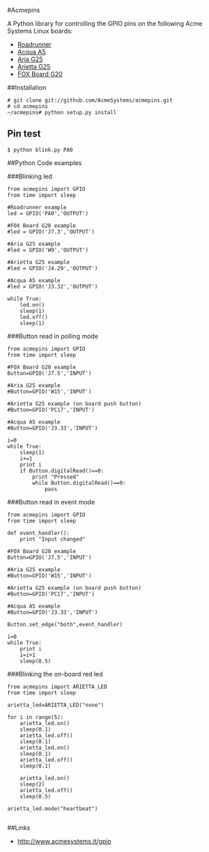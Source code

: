 #Acmepins

A Python library for controlling the GPIO pins on
the following Acme Systems Linux boards:

* [Roadrunner](http://www.acmesystems.it/roadrunner)
* [Acqua A5](http://www.acmesystems.it/acqua)
* [Aria G25](http://www.acmesystems.it/aria)
* [Arietta G25](http://www.acmesystems.it/arietta)
* [FOX Board G20](http://www.acmesystems.it/FOXG20) 

##Installation

```
# git clone git://github.com/AcmeSystems/acmepins.git
# cd acmepins
~/acmepins# python setup.py install
```

## Pin test

```
$ python blink.py PA0

```
		

##Python Code examples

###Blinking led

```
from acmepins import GPIO
from time import sleep

#Roadrunner example
led = GPIO('PA0','OUTPUT') 

#FOX Board G20 example
#led = GPIO('J7.3','OUTPUT') 

#Aria G25 example
#led = GPIO('W9','OUTPUT') 

#Arietta G25 example
#led = GPIO('J4.29','OUTPUT') 

#Acqua A5 example
#led = GPIO('J3.32','OUTPUT') 

while True:
    led.on()
    sleep(1)
    led.off()
    sleep(1)
```

###Button read in polling mode

```
from acmepins import GPIO
from time import sleep

#FOX Board G20 example
Button=GPIO('J7.5','INPUT')

#Aria G25 example
#Button=GPIO('W15','INPUT')

#Arietta G25 example (on board push button)
#Button=GPIO('PC17','INPUT')

#Acqua A5 example
#Button=GPIO('J3.33','INPUT')

i=0
while True:
    sleep(1)
    i+=1
    print i
    if Button.digitalRead()==0:
        print "Pressed"
        while Button.digitalRead()==0:
            pass   
```

###Button read in event mode
```
from acmepins import GPIO
from time import sleep

def event_handler():
    print "Input changed"

#FOX Board G20 example
Button=GPIO('J7.5','INPUT')

#Aria G25 example
#Button=GPIO('W15','INPUT')

#Arietta G25 example (on board push button)
#Button=GPIO('PC17','INPUT')

#Acqua A5 example
#Button=GPIO('J3.33','INPUT')

Button.set_edge("both",event_handler)

i=0
while True:
    print i
    i=i+1
    sleep(0.5)
```

###Blinking the on-board red led
```
from acmepins import ARIETTA_LED
from time import sleep

arietta_led=ARIETTA_LED("none")

for i in range(5):
	arietta_led.on()
	sleep(0.1)
	arietta_led.off()
	sleep(0.1)
	arietta_led.on()
	sleep(0.1)
	arietta_led.off()
	sleep(0.1)

	arietta_led.on()
	sleep(2)
	arietta_led.off()
	sleep(0.5)
    
arietta_led.mode("heartbeat")
    
```

##Links

* http://www.acmesystems.it/gpio

